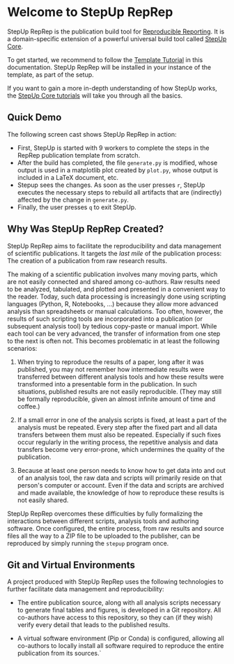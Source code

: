 # Welcome to StepUp RepRep

StepUp RepRep is the publication build tool for
[Reproducible Reporting](https://github.com/reproducible-reporting).
It is a domain-specific extension of a powerful universal build tool called
[StepUp Core](https://reproducible-reporting.github.io/stepup-core/).

To get started, we recommend to follow the
[Template Tutorial](from_template/introduction.md) in this documentation.
StepUp RepRep will be installed in your instance of the template, as part of the setup.

If you want to gain a more in-depth understanding of how StepUp works,
the [StepUp Core tutorials](https://reproducible-reporting.github.io/stepup-core/getting_started/introduction/)
will take you through all the basics.

## Quick Demo

The following screen cast shows StepUp RepRep in action:

- First, StepUp is started with 9 workers
  to complete the steps in the RepRep publication template from scratch.
- After the build has completed,
  the file `generate.py` is modified,
  whose output is used in a matplotlib plot created by `plot.py`,
  whose output is included in a LaTeX document, etc.
- Stepup sees the changes.
  As soon as the user presses `r`,
  StepUp executes the necessary steps to rebuild all artifacts
  that are (indirectly) affected by the change in `generate.py`.
- Finally, the user presses `q` to exit StepUp.

<script src="https://asciinema.org/a/665096.js" id="asciicast-665096" async="true"></script>

## Why Was StepUp RepRep Created?

StepUp RepRep aims to facilitate the reproducibility and data management of scientific publications.
It targets the *last mile* of the publication process:
The creation of a publication from raw research results.

The making of a scientific publication involves many moving parts,
which are not easily connected and shared among co-authors.
Raw results need to be analyzed, tabulated, and plotted and presented in a convenient way to the reader.
Today, such data processing is increasingly done using scripting languages (Python, R, Notebooks, ...)
because they allow more advanced analysis than spreadsheets or manual calculations.
Too often, however, the results of such scripting tools are incorporated
into a publication (or subsequent analysis tool) by tedious copy-paste or manual import.
While each tool can be very advanced,
the transfer of information from one step to the next is often not.
This becomes problematic in at least the following scenarios:

1. When trying to reproduce the results of a paper, long after it was published,
   you may not remember how intermediate results were transferred between different analysis tools
   and how these results were transformed into a presentable form in the publication.
   In such situations, published results are not easily reproducible.
   (They may still be formally reproducible, given an almost infinite amount of time and coffee.)

2. If a small error in one of the analysis scripts is fixed,
   at least a part of the analysis must be repeated.
   Every step after the fixed part and all data transfers between them must also be repeated.
   Especially if such fixes occur regularly in the writing process,
   the repetitive analysis and data transfers become very error-prone,
   which undermines the quality of the publication.

3. Because at least one person needs to know how to get data into and out of an analysis tool,
   the raw data and scripts will primarily reside on that person's computer or account.
   Even if the data and scripts are archived and made available,
   the knowledge of how to reproduce these results is not easily shared.

StepUp RepRep overcomes these difficulties by fully formalizing
the interactions between different scripts, analysis tools and authoring software.
Once configured, the entire process,
from raw results and source files all the way to a ZIP file to be uploaded to the publisher,
can be reproduced by simply running the `stepup` program once.

## Git and Virtual Environments

A project produced with StepUp RepRep uses the following technologies
to further facilitate data management and reproducibility:

- The entire publication source,
  along with all analysis scripts necessary to generate final tables and figures,
  is developed in a Git repository.
  All co-authors have access to this repository,
  so they can (if they wish) verify every detail that leads to the published results.

- A virtual software environment (Pip or Conda) is configured,
  allowing all co-authors to locally install all software required to reproduce
  the entire publication from its sources.`
